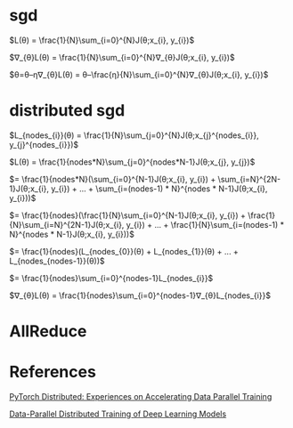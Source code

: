 
# sgd

$L(θ) = \frac{1}{N}\sum_{i=0}^{N}J(θ;x_{i}, y_{i})$

$∇_{θ}L(θ) = \frac{1}{N}\sum_{i=0}^{N}∇_{θ}J(θ;x_{i}, y_{i})$

$θ=θ–η∇_{θ}L(θ) = θ–\frac{η}{N}\sum_{i=0}^{N}∇_{θ}J(θ;x_{i}, y_{i})$

# distributed sgd

$L_{nodes_{i}}(θ) = \frac{1}{N}\sum_{j=0}^{N}J(θ;x_{j}^{nodes_{i}}, y_{j}^{nodes_{i}})$

<p>
$L(θ) = \frac{1}{nodes*N}\sum_{j=0}^{nodes*N-1}J(θ;x_{j}, y_{j})$
</p>

$= \frac{1}{nodes*N}(\sum_{i=0}^{N-1}J(θ;x_{i}, y_{i}) + \sum_{i=N}^{2N-1}J(θ;x_{i}, y_{i}) + ... + \sum_{i=(nodes-1) * N}^{nodes * N-1}J(θ;x_{i}, y_{i}))$

$= \frac{1}{nodes}(\frac{1}{N}\sum_{i=0}^{N-1}J(θ;x_{i}, y_{i}) + \frac{1}{N}\sum_{i=N}^{2N-1}J(θ;x_{i}, y_{i}) + ... + \frac{1}{N}\sum_{i=(nodes-1) * N}^{nodes * N-1}J(θ;x_{i}, y_{i}))$

$= \frac{1}{nodes}(L_{nodes_{0}}(θ) + L_{nodes_{1}}(θ) + ... + L_{nodes_{nodes-1}}(θ))$

$= \frac{1}{nodes}\sum_{i=0}^{nodes-1}L_{nodes_{i}}$

$∇_{θ}L(θ) = \frac{1}{nodes}\sum_{i=0}^{nodes-1}∇_{θ}L_{nodes_{i}}$

# AllReduce

# References

[PyTorch Distributed: Experiences on Accelerating Data Parallel Training](https://arxiv.org/pdf/2006.15704)

[Data-Parallel Distributed Training of Deep Learning Models](https://siboehm.com/articles/22/data-parallel-training)
